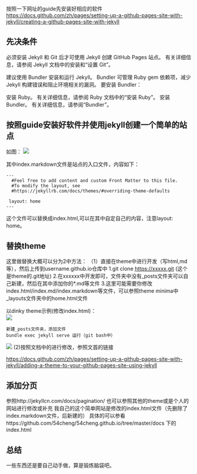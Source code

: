 按照一下网址的guide先安装好相应的软件
https://docs.github.com/zh/pages/setting-up-a-github-pages-site-with-jekyll/creating-a-github-pages-site-with-jekyll
 
## 先决条件
  必须安装 Jekyll 和 Git 后才可使用 Jekyll 创建 GitHub Pages 站点。 有关详细信息，请参阅 Jekyll 文档中的安装和“设置 Git”。

  建议使用 Bundler 安装和运行 Jekyll。 Bundler 可管理 Ruby gem 依赖项，减少 Jekyll 构建错误和阻止环境相关的漏洞。 要安装 Bundler：

  安装 Ruby。 有关详细信息，请参阅 Ruby 文档中的“安装 Ruby”。
  安装 Bundler。 有关详细信息，请参阅“Bundler”。

## 按照guide安装好软件并使用jekyll创建一个简单的站点
  如图：
  <img src="/my_pic/2023-03-03 112549.png">

  其中index.markdown文件是站点的入口文件，内容如下：  

    ---
      #Feel free to add content and custom Front Matter to this file.
      #To modify the layout, see 
      #https://jekyllrb.com/docs/themes/#overriding-theme-defaults

     layout: home
    ---  

  这个文件可以替换成index.html,可以在其中自定自己的内容，注意layout: home。

## 替换theme
  这里做替换大概可以分为2中方法：
 （1）直接在theme中进行开发（写html,md等），然后上传到username.github.io仓库中
      1.git  clone  https://xxxxx.git (这个是theme的.git地址)
      2.在xxxxxx中开发即可，文件夹中没有_posts文件夹可以自己新建，然后在其中添加你的*.md等文件
      3.这里可能需要你修改index.html/index.md/index.markdown等文件，可以参照theme minima中_layouts文件夹中的home.html文件

   以dinky theme示例(修改index.html)：  
   <img src="/my_pic/2023-03-03 123850.png">

    新建_posts文件夹，添加文件 
    bundle exec jekyll serve 运行（git bash中）

  <img src="/my_pic/2023-03-03 115712.png">
  (2)按照文档中的进行修改，参照文首的链接

  https://docs.github.com/zh/pages/setting-up-a-github-pages-site-with-jekyll/adding-a-theme-to-your-github-pages-site-using-jekyll

## 添加分页
  参照http://jekyllcn.com/docs/pagination/  也可以参照其他的theme或是个人的网站进行修改或补充
  我自己的这个简单网站是修改的index.html文件（先删除了index.markdown文件，后新建的）
  具体的可以参看https://github.com/54cheng/54cheng.github.io/tree/master/docs 下的index.html

## 总结
  一些东西还是要自己动手做，算是锻炼脑袋吧。


    
